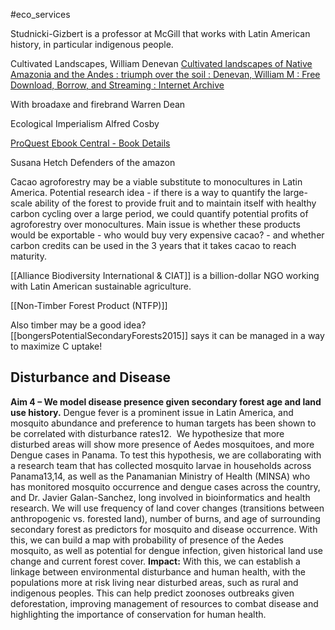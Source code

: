#eco_services 

Studnicki-Gizbert is a professor at McGill that works with Latin American history, in particular indigenous people.

Cultivated Landscapes, William Denevan
[Cultivated landscapes of Native Amazonia and the Andes : triumph over the soil : Denevan, William M : Free Download, Borrow, and Streaming : Internet Archive](https://archive.org/details/cultivatedlandsc0000dene/page/n9/mode/2up)

With broadaxe and firebrand
Warren Dean

Ecological Imperialism
Alfred Cosby

[ProQuest Ebook Central - Book Details](https://ebookcentral.proquest.com/lib/mcgill/detail.action?docID=909497)


Susana Hetch
Defenders of the amazon

Cacao agroforestry may be a viable substitute to monocultures in Latin America. Potential research idea - if there is a way to quantify the large-scale ability of the forest to provide fruit and to maintain itself with healthy carbon cycling over a large period, we could quantify potential profits of agroforestry over monocultures.
	Main issue is whether these products would be exportable - who would buy very expensive cacao? - and whether carbon credits can be used in the 3 years that it takes cacao to reach maturity.


[[Alliance Biodiversity International & CIAT]] is a billion-dollar NGO working with Latin American sustainable agriculture.

[[Non-Timber Forest Product (NTFP)]]

Also timber may be a good idea? [[bongersPotentialSecondaryForests2015]] says it can be managed in a way to maximize C uptake!

## Disturbance and Disease

**Aim 4 – We model disease presence given secondary forest age and land use history.** Dengue fever is a prominent issue in Latin America, and mosquito abundance and preference to human targets has been shown to be correlated with disturbance rates12.  We hypothesize that more disturbed areas will show more presence of Aedes mosquitoes, and more Dengue cases in Panama. To test this hypothesis, we are collaborating with a research team that has collected mosquito larvae in households across Panama13,14, as well as the Panamanian Ministry of Health (MINSA) who has monitored mosquito occurrence and dengue cases across the country, and Dr. Javier Galan-Sanchez, long involved in bioinformatics and health research. We will use frequency of land cover changes (transitions between anthropogenic vs. forested land), number of burns, and age of surrounding secondary forest as predictors for mosquito and disease occurrence. With this, we can build a map with probability of presence of the Aedes mosquito, as well as potential for dengue infection, given historical land use change and current forest cover. **Impact:** With this, we can establish a linkage between environmental disturbance and human health, with the populations more at risk living near disturbed areas, such as rural and indigenous peoples. This can help predict zoonoses outbreaks given deforestation, improving management of resources to combat disease and highlighting the importance of conservation for human health.
